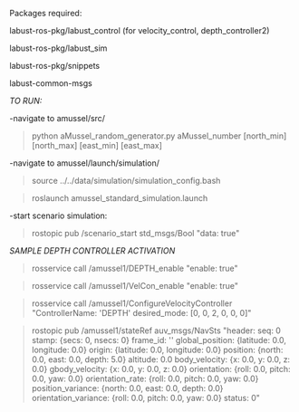 Packages required:


labust-ros-pkg/labust_control (for velocity_control, depth_controller2)

labust-ros-pkg/labust_sim

labust-ros-pkg/snippets

labust-common-msgs




*TO RUN:*

-navigate to amussel/src/

> python aMussel_random_generator.py aMussel_number [north_min] [north_max] [east_min] [east_max]

-navigate to amussel/launch/simulation/

> source ../../data/simulation/simulation_config.bash

> roslaunch amussel_standard_simulation.launch

-start scenario simulation:

> rostopic pub /scenario_start std_msgs/Bool "data: true"

*SAMPLE DEPTH CONTROLLER ACTIVATION*

>rosservice call /amussel1/DEPTH_enable "enable: true" 


>rosservice call /amussel1/VelCon_enable "enable: true" 


>rosservice call /amussel1/ConfigureVelocityController "ControllerName: 'DEPTH'
desired_mode: [0, 0, 2, 0, 0, 0]" 


>rostopic pub /amussel1/stateRef auv_msgs/NavSts "header:
  seq: 0
  stamp: {secs: 0, nsecs: 0}
  frame_id: ''
global_position: {latitude: 0.0, longitude: 0.0}
origin: {latitude: 0.0, longitude: 0.0}
position: {north: 0.0, east: 0.0, depth: 5.0}
altitude: 0.0
body_velocity: {x: 0.0, y: 0.0, z: 0.0}
gbody_velocity: {x: 0.0, y: 0.0, z: 0.0}
orientation: {roll: 0.0, pitch: 0.0, yaw: 0.0}
orientation_rate: {roll: 0.0, pitch: 0.0, yaw: 0.0}
position_variance: {north: 0.0, east: 0.0, depth: 0.0}
orientation_variance: {roll: 0.0, pitch: 0.0, yaw: 0.0}
status: 0"